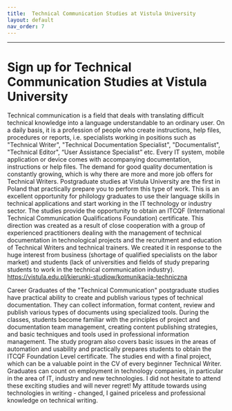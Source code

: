 ```yaml
---
title:  Technical Communication Studies at Vistula University
layout: default
nav_order: 7
---
```


---

# Sign up for Technical Communication Studies at Vistula University
Technical communication is a field that deals with translating difficult technical knowledge into a language understandable to an ordinary user. On a daily basis, it is a profession of people who create instructions, help files, procedures or reports, i.e. specialists working in positions such as "Technical Writer", "Technical Documentation Specialist", "Documentalist", "Technical Editor", “User Assistance Specialist” etc.
Every IT system, mobile application or device comes with accompanying documentation, instructions or help files. The demand for good quality documentation is constantly growing, which is why there are more and more job offers for Technical Writers.
Postgraduate studies at Vistula University are the first in Poland that practically prepare you to perform this type of work. This is an excellent opportunity for philology graduates to use their language skills in technical applications and start working in the IT technology or industry sector.   The studies provide the opportunity to obtain an ITCQF (International Technical Communication Qualifications Foundation) certificate.
This direction was created as a result of close cooperation with a group of experienced practitioners dealing with the management of technical documentation in technological projects and the recruitment and education of Technical Writers and technical trainers. We created it in response to the huge interest from business (shortage of qualified specialists on the labor market) and students (lack of universities and fields of study preparing students to work in the technical communication industry).
https://vistula.edu.pl/kierunki-studiow/komunikacja-techniczna

Career
Graduates of the "Technical Communication" postgraduate studies have practical ability to create and publish various types of technical documentation. They can collect information, format content, review and publish various types of documents using specialized tools.
During the classes, students become familiar with the principles of project and documentation team management, creating content publishing strategies, and basic techniques and tools used in professional information management. The study program also covers basic issues in the areas of automation and usability and practically prepares students to obtain the ITCQF Foundation Level certificate.
The studies end with a final project, which can be a valuable point in the CV of every beginner Technical Writer.
Graduates can count on employment in technology companies, in particular in the area of IT, industry and new technologies.
I did not hesitate to attend these exciting studies and will never regret!
My attitude towards using technologies in writing - changed, I gained priceless and professional knowledge on technical writing.
